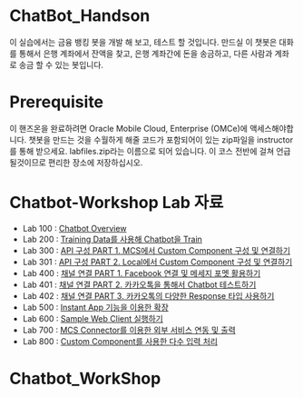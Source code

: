 # ChatBot_Handson

이 실습에서는 금융 뱅킹 봇을 개발 해 보고, 테스트 할 것입니다. 만드실 이 챗봇은 대화를 통해서 은행 계좌에서 잔액을 찾고, 은행 계좌간에 돈을 송금하고, 다른 사람과 계좌로 송금 할 수 있는 봇입니다. 

# Prerequisite 

이 핸즈온을 완료하려면 Oracle Mobile Cloud, Enterprise (OMCe)에 액세스해야합니다. 챗봇을 만드는 것을 수월하게 해줄 코드가 포함되어이 있는 zip파일을 instructor를 통해 받으세요. labfiles.zip라는 이름으로 되어 있습니다. 이 코스 전반에 걸쳐 언급 될것이므로 편리한 장소에 저장하십시오.

# Chatbot-Workshop Lab 자료

* Lab 100 : [Chatbot Overview](Lab100%20-%20Chatbot%20Overview.md)
* Lab 200 : [Training Data를 사용해 Chatbot을 Train](Lab200%20-%20Training%20Data를%20사용해%20Chatbot을%20Train.md)
* Lab 300 : [API 구성 PART 1. MCS에서 Custom Component 구성 및 연결하기](https://github.com/OracleCloudKr/ChatBot_Workshop/blob/master/Lab300%20-%20API%20%EA%B5%AC%EC%84%B1%20PART%201.%20MCS%EC%97%90%EC%84%9C%20Custom%20Component%20%EA%B5%AC%EC%84%B1%20%EB%B0%8F%20%EC%97%B0%EA%B2%B0%ED%95%98%EA%B8%B0.md)
* Lab 301 : [API 구성 PART 2. Local에서 Custom Component 구성 및 연결하기](https://github.com/OracleCloudKr/ChatBot_Workshop/blob/master/Lab301%20-%20API%20%EA%B5%AC%EC%84%B1%20PART%202.%20Local%EC%97%90%EC%84%9C%20Custom%20Component%20%EA%B5%AC%EC%84%B1%20%EB%B0%8F%20%EC%97%B0%EA%B2%B0%ED%95%98%EA%B8%B0.md)
* Lab 400 : [채널 연결 PART 1. Facebook 연결 및 메세지 포멧 활용하기](https://github.com/OracleCloudKr/ChatBot_Workshop/blob/master/Lab400%20-%20%EC%B1%84%EB%84%90%20%EC%97%B0%EA%B2%B0%20PART%201.%20Facebook%20%EC%97%B0%EA%B2%B0%20%EB%B0%8F%20%EB%A9%94%EC%84%B8%EC%A7%80%20%ED%8F%AC%EB%A9%A7%20%ED%99%9C%EC%9A%A9%ED%95%98%EA%B8%B0.md)
* Lab 401 : [채널 연결 PART 2. 카카오톡을 통해서 Chatbot 테스트하기](https://github.com/OracleCloudKr/ChatBot_Workshop/blob/master/Lab401%20-%20%EC%B1%84%EB%84%90%20%EC%97%B0%EA%B2%B0%20PART%202.%20%EC%B9%B4%EC%B9%B4%EC%98%A4%ED%86%A1%EC%9D%84%20%ED%86%B5%ED%95%B4%EC%84%9C%20Chatbot%20%ED%85%8C%EC%8A%A4%ED%8A%B8%ED%95%98%EA%B8%B0.md)
* Lab 402 : [채널 연결 PART 3. 카카오톡의 다양한 Response 타입 사용하기](https://github.com/OracleCloudKr/ChatBot_Workshop/blob/master/Lab402%20-%20%EC%B1%84%EB%84%90%20%EC%97%B0%EA%B2%B0%20PART%203.%20%EC%B9%B4%EC%B9%B4%EC%98%A4%ED%86%A1%EC%9D%98%20%EB%8B%A4%EC%96%91%ED%95%9C%20Response%20%ED%83%80%EC%9E%85%20%EC%82%AC%EC%9A%A9%ED%95%98%EA%B8%B0.md)
* Lab 500 : [Instant App 기능을 이용한 확장](https://github.com/OracleCloudKr/ChatBot_Workshop/blob/master/Lab500%20-%20Instant%20App%20%EA%B8%B0%EB%8A%A5%EC%9D%84%20%EC%9D%B4%EC%9A%A9%ED%95%9C%20%ED%99%95%EC%9E%A5.md)
* Lab 600 : [Sample Web Client 실행하기](https://github.com/OracleCloudKr/ChatBot_Workshop/blob/master/Lab600%20-%20Sample%20Web%20Client%20%EC%8B%A4%ED%96%89%ED%95%98%EA%B8%B0.md)
* Lab 700 : [MCS Connector를 이용한 외부 서비스 연동 및 출력](https://github.com/OracleCloudKr/ChatBot_Workshop/blob/master/Lab700%20-%20MCS%20Connector%EB%A5%BC%20%EC%9D%B4%EC%9A%A9%ED%95%9C%20%EC%99%B8%EB%B6%80%20%EC%84%9C%EB%B9%84%EC%8A%A4%20%EC%97%B0%EB%8F%99%20%EB%B0%8F%20%EC%B6%9C%EB%A0%A5.md)
* Lab 800 : [Custom Component를 사용한 다수 입력 처리](https://github.com/OracleCloudKr/ChatBot_Workshop/blob/master/Lab800%20-%20Custom%20Component%20%ED%99%9C%EC%9A%A9%20-%20%EB%8B%A4%EC%88%98%EC%9D%98%20Input%20%EC%B2%98%EB%A6%AC.md)
# Chatbot_WorkShop

